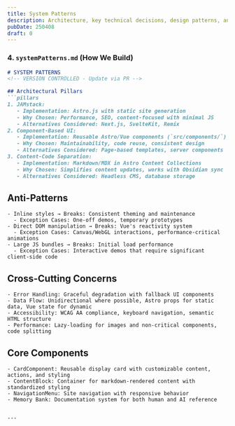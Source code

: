 ```yaml
---
title: System Patterns
description: Architecture, key technical decisions, design patterns, and components.
pubDate: 250408
draft: 0
---
```

### **4. `systemPatterns.md` (How We Build)**
```markdown
# SYSTEM PATTERNS
<!-- VERSION CONTROLLED - Update via PR -->

## Architectural Pillars
```pillars
1. JAMstack: 
   - Implementation: Astro.js with static site generation
   - Why Chosen: Performance, SEO, content-focused with minimal JS
   - Alternatives Considered: Next.js, SvelteKit, Remix
2. Component-Based UI:
   - Implementation: Reusable Astro/Vue components (`src/components/`)
   - Why Chosen: Maintainability, code reuse, consistent design
   - Alternatives Considered: Page-based templates, server components
3. Content-Code Separation:
   - Implementation: Markdown/MDX in Astro Content Collections
   - Why Chosen: Simplifies content updates, works with Obsidian sync
   - Alternatives Considered: Headless CMS, database storage
```

## Anti-Patterns
```caution
- Inline styles → Breaks: Consistent theming and maintenance
  - Exception Cases: One-off demos, temporary prototypes
- Direct DOM manipulation → Breaks: Vue's reactivity system
  - Exception Cases: Canvas/WebGL interactions, performance-critical animations
- Large JS bundles → Breaks: Initial load performance
  - Exception Cases: Interactive demos that require significant client-side code
```

## Cross-Cutting Concerns
```global-rules
- Error Handling: Graceful degradation with fallback UI components
- Data Flow: Unidirectional where possible, Astro props for static data, Vue state for dynamic
- Accessibility: WCAG AA compliance, keyboard navigation, semantic HTML structure
- Performance: Lazy-loading for images and non-critical components, code splitting
```

## Core Components
```components
- CardComponent: Reusable display card with customizable content, actions, and styling
- ContentBlock: Container for markdown-rendered content with standardized styling
- NavigationMenu: Site navigation with responsive behavior
- Memory Bank: Documentation system for both human and AI reference
```
```

---